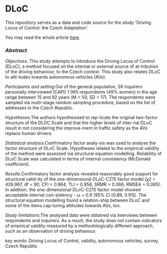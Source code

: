 # DLoC
This repository serves as a data and code source for the study 'Driving Locus of Control: the Czech Adaptation'.

You may read the whole article [here](https://ceskoslovenskapsychologie.cz/index.php/csps/article/view/36).

### *Abstract*


*Objectives*. This study attempts to introduce the Driving  Locus  of  Control  (DLoC),  a  method focused on the internal or external source of at-tribution of the driving behaviour, to the Czech context. This  study  also  relates  DLoC  to  atti-tudes towards autonomous vehicles (AVs).

*Participants  and  setting*.Out  of  the  general population, 59 inquirers personally interviewed (CAPI) 1 065 respondents (49% women) in the age range between 15 and 92 years (M = 50, SD = 17). The respondents were sampled via multi-stage random sampling procedure, based on the list of addresses in the Czech Republic.

*Hypotheses*.The  authors  hypothesised  to  rep-licate  the  original  two-factor  structure  of  the DLOC Scale and that the higher levels of inter-nal DLoC result in not considering the improve-ment in traffic safety as the AVs replace human drivers.

*Statistical analysis*.Confirmatory factor analy-sis was used to analyse the factor structure of DLoC Scale. Hypotheses related to the empirical  validity  of  the  method  were  assessed  via structural  equation  modelling.  Reliability  of DLoC Scale was calculated in terms of internal consistency (McDonald coefficient).

*Results*.Confirmatory  factor  analysis  revealed reasonably  good  support  for  structural  valid-ity of the one-dimensional DLoC-CZ15 factor model  (χ2 = 426.967, df = 90, CFI = 0.964, TLI = 0.958, SRMR = 0.066, RMSEA = 0.065). In  addition,  the  one-dimensional  DLoC-CZ15 factor  model  showed  acceptable  internal  con-sistency - ω = 0.9 (95% CI [0.89, 0.91]). The structural equation modelling found a relation-ship between DLoC and some of the items cap-turing attitudes towards AVs, too.

*Study limitations*.The analysed data were obtained via interviews between respondents and inquirers. As a result, the study does not contain indicators of empirical validity measured by a methodologically different approach, such as an observation of driving behaviour.

*key words*: Driving Locus of Control, validity, autonomous vehicles, survey, Czech Republic
